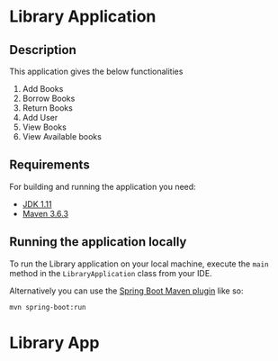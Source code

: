 # Library Application

## Description
This application gives the below functionalities
1. Add Books
2. Borrow Books
3. Return Books
4. Add User
5. View Books
6. View Available books

## Requirements

For building and running the application you need:

- [JDK 1.11](https://www.oracle.com/java/technologies/javase-jdk11-downloads.html)
- [Maven 3.6.3](https://maven.apache.org)

## Running the application locally

To run the Library application on your local machine, execute the `main` method in the `LibraryApplication` class from your IDE.

Alternatively you can use the [Spring Boot Maven plugin](https://docs.spring.io/spring-boot/docs/current/reference/html/build-tool-plugins-maven-plugin.html) like so:

```shell
mvn spring-boot:run
```

# Library App

